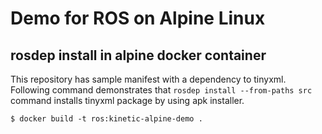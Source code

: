 # Demo for ROS on Alpine Linux

## rosdep install in alpine docker container

This repository has sample manifest with a dependency to tinyxml.
Following command demonstrates that `rosdep install --from-paths src` command installs tinyxml package by using apk installer.

```
$ docker build -t ros:kinetic-alpine-demo .
```
